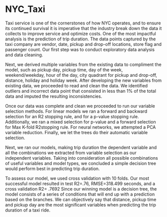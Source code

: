 # NYC_Taxi
Taxi service is one of the cornerstones of how NYC operates, and to ensure its continued survival it is imperative that the industry break down the data it collects to improve service and optimize costs. One of the most impactful analysis is the prediction of trip duration.
The data points captured by the taxi company are vendor, date, pickup and drop-off locations, store flag and passenger count. Our first step was to conduct exploratory data analysis and data cleaning.

Next, we derived multiple variables from the existing data to compliment the model, such as pickup day, pickup time, day of the week, weekend/weekday, hour of the day, city quadrant for pickup and drop-off, distance, holiday and holiday week. 
After developing the new variables from existing data, we proceeded to read and clean the data. We identified outliers and incorrect data point that consisted in less than 1% of the total data and imputed the resulting inconsistencies.

Once our data was complete and clean we proceeded to run our variable selection methods. For linear models we ran a forward and backward selection for an R2 stopping rule, and for a p-value stopping rule. Additionally, we ran a mixed selection for p-value and a forward selection for Max K-fold R2stopping rule. For neural networks, we attempted a PCA variable reduction. Finally, we let the trees do their automatic variable selection.

Next, we ran our models, making trip duration the dependent variable and all the combinations we extracted from variable selection as our independent variables. Taking into consideration all possible combinations of useful variables and model types, we concluded a simple decision tree would perform best in predicting trip duration.

To assess our model, we used cross validation with 10 folds. Our most successful model resulted in test R2=.76, RMSE=318.499 seconds, and a cross validation R2= .7692
Since our winning model is a decision tree, the model consists of a series of conditions that will end up with a prediction based on the branches. We can objectively say that distance, pickup time and pickup day are the most significant variables when predicting the trip duration of a taxi ride.
